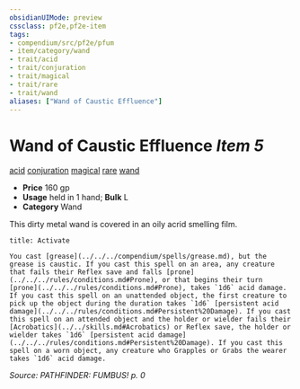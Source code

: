 ```yaml
---
obsidianUIMode: preview
cssclass: pf2e,pf2e-item
tags:
- compendium/src/pf2e/pfum
- item/category/wand
- trait/acid
- trait/conjuration
- trait/magical
- trait/rare
- trait/wand
aliases: ["Wand of Caustic Effluence"]
---
```

# Wand of Caustic Effluence *Item 5*  
[acid](../../../Rules/traits/acid.md)  [conjuration](../../../Rules/traits/conjuration.md)  [magical](../../../Rules/traits/magical.md)  [rare](../../../Rules/traits/rare.md)  [wand](../../../Rules/traits/wand.md)  

- **Price** 160 gp
- **Usage** held in 1 hand; **Bulk** L
- **Category** Wand

This dirty metal wand is covered in an oily acrid smelling film.

```ad-embed-ability
title: Activate

You cast [grease](../../../compendium/spells/grease.md), but the grease is caustic. If you cast this spell on an area, any creature that fails their Reflex save and falls [prone](../../../rules/conditions.md#Prone), or that begins their turn [prone](../../../rules/conditions.md#Prone), takes `1d6` acid damage. If you cast this spell on an unattended object, the first creature to pick up the object during the duration takes `1d6` [persistent acid damage](../../../rules/conditions.md#Persistent%20Damage). If you cast this spell on an attended object and the holder or wielder fails their [Acrobatics](../../skills.md#Acrobatics) or Reflex save, the holder or wielder takes `1d6` [persistent acid damage](../../../rules/conditions.md#Persistent%20Damage). If you cast this spell on a worn object, any creature who Grapples or Grabs the wearer takes `1d6` acid damage.
```

*Source: PATHFINDER: FUMBUS! p. 0*

